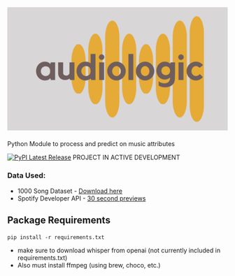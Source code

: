 ![audiologic logo](static/audiologic_Logo_rec.png)
----

Python Module to process and predict on music attributes

[![PyPI Latest Release](https://img.shields.io/pypi/v/audiologic)](https://pypi.org/project/audiologic/)
PROJECT IN ACTIVE DEVELOPMENT

### Data Used:
- 1000 Song Dataset - [Download here](https://cvml.unige.ch/databases/emoMusic/)
- Spotify Developer API - [30 second previews](https://developer.spotify.com/documentation/web-api/)

## Package Requirements
`pip install -r requirements.txt`
- make sure to download whisper from openai (not currently included in requirements.txt)
- Also must install ffmpeg (using brew, choco, etc.)

